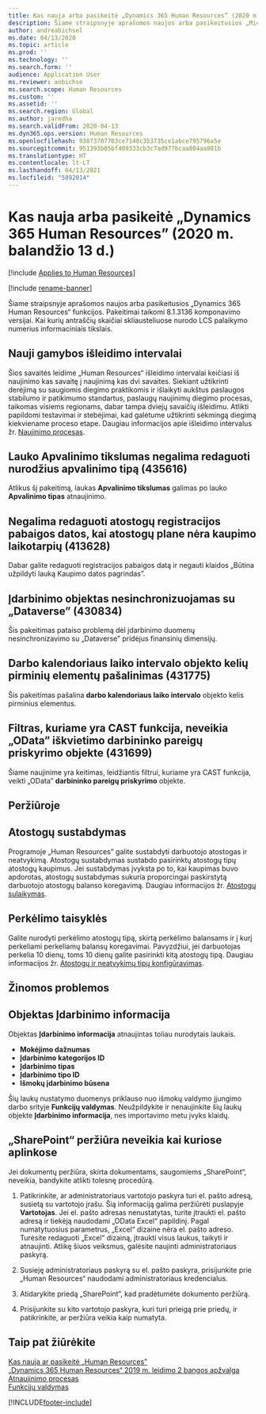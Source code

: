 ```yaml
---
title: Kas nauja arba pasikeitė „Dynamics 365 Human Resources” (2020 m. balandžio 13 d.)
description: Šiame straipsnyje aprašomos naujos arba pasikeitusios „Microsoft Dynamics 365 Human Resources” funkcijos 2020 m. balandžio 13 d.
author: andreabichsel
ms.date: 04/13/2020
ms.topic: article
ms.prod: ''
ms.technology: ''
ms.search.form: ''
audience: Application User
ms.reviewer: anbichse
ms.search.scope: Human Resources
ms.custom: ''
ms.assetid: ''
ms.search.region: Global
ms.author: jaredha
ms.search.validFrom: 2020-04-13
ms.dyn365.ops.version: Human Resources
ms.openlocfilehash: 93873707703ce7148c353735ce1abce795796a5e
ms.sourcegitcommit: 951393b05bf409333cb3c7ad977bcaa804aa801b
ms.translationtype: HT
ms.contentlocale: lt-LT
ms.lasthandoff: 04/13/2021
ms.locfileid: "5892014"
---
```

# <a name="whats-new-or-changed-in-dynamics-365-human-resources-april-13-2020"></a>Kas nauja arba pasikeitė „Dynamics 365 Human Resources” (2020 m. balandžio 13 d.)

[!include [Applies to Human Resources](../includes/applies-to-hr.md)]

[!include [rename-banner](~/includes/cc-data-platform-banner.md)]

Šiame straipsnyje aprašomos naujos arba pasikeitusios „Dynamics 365 Human Resources“ funkcijos. Pakeitimai taikomi 8.1.3136 komponavimo versijai. Kai kurių antraščių skaičiai skliausteliuose nurodo LCS palaikymo numerius informaciniais tikslais.

## <a name="new-production-release-cadence"></a>Nauji gamybos išleidimo intervalai

Šios savaitės leidime „Human Resources“ išleidimo intervalai keičiasi iš naujinimo kas savaitę į naujinimą kas dvi savaites. Siekiant užtikrinti derėjimą su saugiomis diegimo praktikomis ir išlaikyti aukštus paslaugos stabilumo ir patikimumo standartus, paslaugų naujinimų diegimo procesas, taikomas visiems regionams, dabar tampa dviejų savaičių išleidimu. Atlikti papildomi testavimai ir stebėjimai, kad galėtume užtikrinti sėkmingą diegimą kiekviename proceso etape. Daugiau informacijos apie išleidimo intervalus žr. [Naujinimo procesas](hr-admin-setup-update-process.md).

## <a name="rounding-precision-field-isnt-editable-after-specifying-a-rounding-type-435616"></a>Lauko Apvalinimo tikslumas negalima redaguoti nurodžius apvalinimo tipą (435616)

Atlikus šį pakeitimą, laukas **Apvalinimo tikslumas** galimas po lauko **Apvalinimo tipas** atnaujinimo.

## <a name="cant-edit-leave-enrollment-end-date-when-the-leave-plan-doesnt-have-accrual-periods-413628"></a>Negalima redaguoti atostogų registracijos pabaigos datos, kai atostogų plane nėra kaupimo laikotarpių (413628)

Dabar galite redaguoti registracijos pabaigos datą ir negauti klaidos „Būtina užpildyti lauką Kaupimo datos pagrindas”.

## <a name="employment-entity-doesnt-sync-to-dataverse-430834"></a>Įdarbinimo objektas nesinchronizuojamas su „Dataverse” (430834)

Šis pakeitimas pataiso problemą dėl įdarbinimo duomenų nesinchronizavimo su „Dataverse” pridėjus finansinių dimensijų. 

## <a name="remove-multi-parenting-for-work-calendar-time-interval-entity-431775"></a>Darbo kalendoriaus laiko intervalo objekto kelių pirminių elementų pašalinimas (431775)

Šis pakeitimas pašalina **darbo kalendoriaus laiko intervalo** objekto kelis pirminius elementus.

## <a name="filter-with-cast-function-doesnt-work-on-odata-call-position-worker-assignment-entity-431699"></a>Filtras, kuriame yra CAST funkcija, neveikia „OData” iškvietimo darbininko pareigų priskyrimo objekte (431699)

Šiame naujinime yra keitimas, leidžiantis filtrui, kuriame yra CAST funkcija, veikti „OData” **darbininko pareigų priskyrimo** objekte.

## <a name="in-preview"></a>Peržiūroje

## <a name="leave-suspension"></a>Atostogų sustabdymas

Programoje „Human Resources” galite sustabdyti darbuotojo atostogas ir neatvykimą. Atostogų sustabdymas sustabdo pasirinktų atostogų tipų atostogų kaupimus. Jei sustabdymas įvyksta po to, kai kaupimas buvo apdorotas, atostogų sustabdymas sukuria proporcingai paskirstytą darbuotojo atostogų balanso koregavimą. Daugiau informacijos žr. [Atostogų sulaikymas](hr-leave-and-absence-suspend-leave.md).

## <a name="carry-forward-rules"></a>Perkėlimo taisyklės

Galite nurodyti perkėlimo atostogų tipą, skirtą perkėlimo balansams ir į kurį perkeliami perkeliamų balansų koregavimai. Pavyzdžiui, jei darbuotojas perkelia 10 dienų, toms 10 dienų galite pasirinkti kitą atostogų tipą. Daugiau informacijos žr. [Atostogų ir neatvykimų tipų konfigūravimas](hr-leave-and-absence-types.md).

## <a name="known-issues"></a>Žinomos problemos

## <a name="employment-details-entity"></a>Objektas Įdarbinimo informacija

Objektas **Įdarbinimo informacija** atnaujintas toliau nurodytais laukais.

- **Mokėjimo dažnumas**
- **Įdarbinimo kategorijos ID**
- **Įdarbinimo tipas**
- **Įdarbinimo tipo ID**
- **Išmokų įdarbinimo būsena**

Šių laukų nustatymo duomenys priklauso nuo išmokų valdymo įjungimo darbo srityje **Funkcijų valdymas**. Neužpildykite ir nenaujinkite šių laukų objekte **Įdarbinimo informacija**, nes importavimo metu įvyks klaidų.

## <a name="sharepoint-preview-doesnt-work-in-some-environments"></a>„SharePoint“ peržiūra neveikia kai kuriose aplinkose

Jei dokumentų peržiūra, skirta dokumentams, saugomiems „SharePoint“, neveikia, bandykite atlikti tolesnę procedūrą.

1. Patikrinkite, ar administratoriaus vartotojo paskyra turi el. pašto adresą, susietą su vartotojo įrašu. Šią informaciją galima peržiūrėti puslapyje **Vartotojas**. Jei el. pašto adresas nenustatytas, turite įtraukti el. pašto adresą ir tiekėją naudodami „OData Excel“ papildinį. Pagal numatytuosius parametrus, „Excel“ dizaine nėra el. pašto adreso. Turėsite redaguoti „Excel“ dizainą, įtraukti visus laukus, taikyti ir atnaujinti. Atlikę šiuos veiksmus, galėsite naujinti administratoriaus paskyrą.

2. Susieję administratoriaus paskyrą su el. pašto paskyra, prisijunkite prie „Human Resources“ naudodami administratoriaus kredencialus.

3. Atidarykite priedą „SharePoint“, kad pradėtumėte dokumento peržiūrą.

4. Prisijunkite su kito vartotojo paskyra, kuri turi prieigą prie priedų, ir patikrinkite, ar peržiūra veikia kaip numatyta.

## <a name="see-also"></a>Taip pat žiūrėkite

[Kas nauja ar pasikeitė „Human Resources”](hr-admin-whats-new.md)</br>
[„Dynamics 365 Human Resources“ 2019 m. leidimo 2 bangos apžvalga](/dynamics365-release-plan/2019wave2/dynamics365-human-resources/)</br>
[Atnaujinimo procesas](hr-admin-setup-update-process.md)</br>
[Funkcijų valdymas](hr-admin-manage-features.md)

[!INCLUDE[footer-include](../includes/footer-banner.md)]